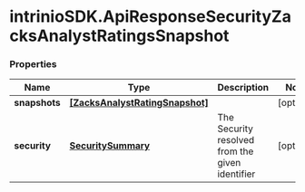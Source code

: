 # intrinioSDK.ApiResponseSecurityZacksAnalystRatingsSnapshot

### Properties
Name | Type | Description | Notes
------------ | ------------- | ------------- | -------------
**snapshots** | [**[ZacksAnalystRatingSnapshot]**](ZacksAnalystRatingSnapshot.md) |  | [optional] 
**security** | [**SecuritySummary**](SecuritySummary.md) | The Security resolved from the given identifier | [optional] 



